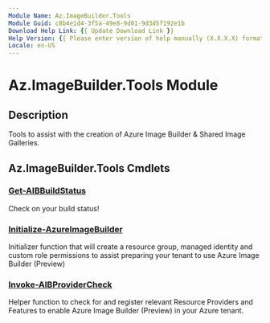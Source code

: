 ```yaml
---
Module Name: Az.ImageBuilder.Tools
Module Guid: c8b4e1d4-3f5a-49e8-9d01-9d3d5f192e1b
Download Help Link: {{ Update Download Link }}
Help Version: {{ Please enter version of help manually (X.X.X.X) format }}
Locale: en-US
---
```


# Az.ImageBuilder.Tools Module
## Description
Tools to assist with the creation of Azure Image Builder & Shared Image Galleries.

## Az.ImageBuilder.Tools Cmdlets
### [Get-AIBBuildStatus](Get-AIBBuildStatus.md)
Check on your build status!

### [Initialize-AzureImageBuilder](Initialize-AzureImageBuilder.md)
Initializer function that will create a resource group, managed identity and custom role permissions to assist preparing your tenant to use Azure Image Builder (Preview)

### [Invoke-AIBProviderCheck](Invoke-AIBProviderCheck.md)
Helper function to check for and register relevant Resource Providers and Features to enable Azure Image Builder (Preview) in your Azure tenant.

